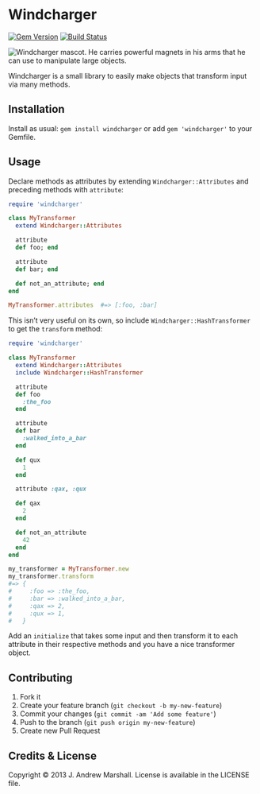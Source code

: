 # Windcharger

[![Gem Version](https://badge.fury.io/rb/windcharger.svg)](https://rubygems.org/gems/windcharger)
[![Build Status](https://secure.travis-ci.org/amarshall/windcharger.svg?branch=master)](https://travis-ci.org/amarshall/windcharger)

![Windcharger mascot. He carries powerful magnets in his arms that he can use to manipulate large objects.](https://i.imgur.com/lApzHFP.jpg "He carries powerful magnets in his arms that he can use to manipulate large objects.")

Windcharger is a small library to easily make objects that transform input via many methods.

## Installation

Install as usual: `gem install windcharger` or add `gem 'windcharger'` to your Gemfile.

## Usage

Declare methods as attributes by extending `Windcharger::Attributes` and preceding methods with `attribute`:

```ruby
require 'windcharger'

class MyTransformer
  extend Windcharger::Attributes

  attribute
  def foo; end

  attribute
  def bar; end

  def not_an_attribute; end
end

MyTransformer.attributes  #=> [:foo, :bar]
```

This isn’t very useful on its own, so include `Windcharger::HashTransformer` to get the `transform` method:

```ruby
require 'windcharger'

class MyTransformer
  extend Windcharger::Attributes
  include Windcharger::HashTransformer

  attribute
  def foo
    :the_foo
  end

  attribute
  def bar
    :walked_into_a_bar
  end

  def qux
    1
  end

  attribute :qax, :qux

  def qax
    2
  end

  def not_an_attribute
    42
  end
end

my_transformer = MyTransformer.new
my_transformer.transform
#=> {
#     :foo => :the_foo,
#     :bar => :walked_into_a_bar,
#     :qax => 2,
#     :qux => 1,
#   }
```

Add an `initialize` that takes some input and then transform it to each attribute in their respective methods and you have a nice transformer object.

## Contributing

1. Fork it
2. Create your feature branch (`git checkout -b my-new-feature`)
3. Commit your changes (`git commit -am 'Add some feature'`)
4. Push to the branch (`git push origin my-new-feature`)
5. Create new Pull Request

## Credits & License

Copyright © 2013 J. Andrew Marshall. License is available in the LICENSE file.
